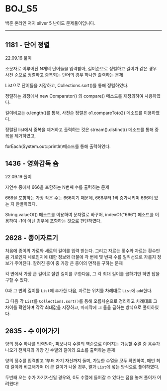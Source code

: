 # BOJ_S5
백준 온라인 저지 silver 5 난이도 문제풀이입니다.

---

## 1181 - 단어 정렬

22.09.16 풀이

소문자로 이루어진 N개의 단어들을 입력받아, 길이순으로 정렬하고 길이가 같은 경우 사전 순으로 정렬하고 중복되는 단어의 경우 하나만 출력하는 문제

List<String>으로 단어들을 저장하고, Collections.sort()를 통해 정렬하였다.

정렬하는 과정에서 new Comparator<String>() 의 compare() 메소드를 재정의하여 사용하였다.

길이비교는 o.length()를 통해, 사전순 정렬은 o1.compareTo(o2) 메소드를 이용하였다.

정렬된 list에서 중복을 제거하고 출력하는 것은 stream().distinct() 메소드를 통해 중복을 제거하였고,

forEach(System.out::println)메소드를 통해 출력하였다.

## 1436 - 영화감독 숌

22.09.19 풀이

자연수 중에서 666을 포함하는 N번째 수를 출력하는 문제

666을 포함하는 가장 작은 수는 666이기 때문에, 666부터 1씩 증가시키며 666이 있는 지 판별하였다.

String.valueOf() 메소드를 이용하여 문자열로 바꾸어, indexOf("666") 메소드를 이용하여 -1이 아닌 경우에 포함하는 것으로 판단하였다.

## 2628 - 종이자르기

처음에 종이의 가로와 세로의 길이를 입력 받는다. 그리고 자르는 횟수와 자르는 횟수만큼 가로인지 세로인지에 대한 정보와 더불에 각 변에 몇 번째 수를 일직선으로 자를지 정보가 주어진다. 잘려진 종이 중 가장 큰 종이의 면적을 구하는 문제

각 변에서 가장 큰 길이로 잘린 길이를 구한다음, 그 각 최대 길이를 곱하기만 하면 답을 구할 수 있다.

0과 그 변의 길이를 `List`에 추가한 다음, 자르는 위치를 차례대로 `List`에 `add`한다.

그 다음 각 `List`를 `Collections.sort()`를 통해 오름차순으로 정리하고 차례대로 그 차이를 확인하며 각각 최대값을 저장하고, 마지막에 그 둘을 곱하는 방식으로 풀이하였다.

## 2635 - 수 이어가기

양의 정수 하나를 입력받아, 피보나치 수열의 역순으로 이어지는 가능할 수열 중 음수가 나오기 전까지의 가장 긴 수열의 길이와 요소를 출력하는 문제

양의 정수를 입력받고 1부터 자기 자신까지 돌며, 가능한 수열을 모두 확인하여, 매번 최대 길이와 비교해가며 더 큰 길이가 나올 경우, 결과 `List`에 넣는 방식으로 풀이하였다.

두번째 오는 수가 자기자신일 경우와, 0도 수열에 들어갈 수 있다는 점을 놓쳐 풀이가 어려웠다!

